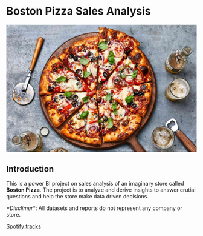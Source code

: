 # Boston Pizza Sales Analysis

![](Pizza.jpg)

## Introduction
This is a power BI project on sales analysis of an imaginary store called **Boston Pizza**. The project is to analyze and derive insights to answer crutial questions and help the store make data driven decisions.

_*Disclimer_*: All datasets and reports do not represent any company or store. 

[Spotify tracks](https://www.kaggle.com/datasets/zaheenhamidani/ultimate-spotify-tracks-db)
